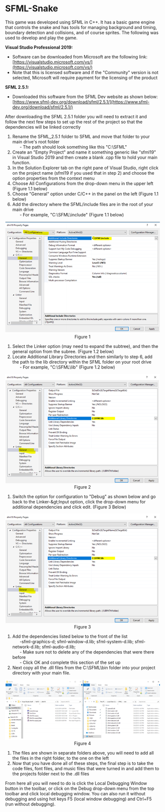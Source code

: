 # SFML-Snake

This game was developed using SFML in C++. It has a basic game engine that controls the snake and has tools for managing background and timing, boundary detection and collisions, and of course sprites. The following was used to develop and play the game.

**Visual Studio Professional 2019:**

- Software can be downloaded from Microsoft are the following link:  [https://visualstudio.microsoft.com/vs/](https://visualstudio.microsoft.com/vs/)
- Note that this is licensed software and if the "Community" version is not selected, Microsoft will require payment for the licensing of the product

**SFML 2.5.1:**

- Downloaded this software from the SFML Dev website as shown below: [https://www.sfml-dev.org/download/sfml/2.5.1/](https://www.sfml-dev.org/download/sfml/2.5.1/)

After downloading the SFML 2.5.1 folder you will need to extract it and follow the next few steps to set up the rest of the project so that the dependencies will be linked correctly

1. Rename the SFML\_2.5.1 folder to SFML and move that folder to your main drive&#39;s root folder
<br>&nbsp;&nbsp;&nbsp;&nbsp;&nbsp;&nbsp;- The path should look something like this &quot;C:\SFML&quot;</br>
2. Create an &quot;Empty Project&quot; and name it something generic like &quot;sfml19&quot; in Visual Studio 2019 and then create a blank .cpp file to hold your main function.
3. In the Solution Explorer tab on the right pane of Visual Studio, right click on the project name (sfml19 if you used that in step 2) and choose the option properties from the context menu
4. Choose All Configurations from the drop-down menu in the upper left (Figure 1.1 below)
5. Choose &quot;General&quot; option under C/C++ in the panel on the left (Figure 1.1 below)
6. Add the directory where the SFML/include files are in the root of your main drive
<br>&nbsp;&nbsp;&nbsp;&nbsp;&nbsp;&nbsp;- For example, &quot;C:\SFML\include&quot; (Figure 1.1 below)</br>

<p align="center">
  <img src=/images/Figure1.png>
    <br>Figure 1</br>
</p>

1. Select the Linker option (may need to expand the subtree), and then the general option from the subree. (Figure 1.2 below)
2. Locate Additional Library Directories and then similarly to step 6, add the path to the lib directory within the SFML folder on your root drive
<br>&nbsp;&nbsp;&nbsp;&nbsp;&nbsp;&nbsp;- For example, &quot;C:\SFML\lib&quot; (Figure 1.2 below)</br>

<p align="center">
  <img src=/images/Figure2.png>
    <br>Figure 2</br>
</p>

1. Switch the option for configuration to &quot;Debug&quot; as shown below and go back to the Linker-\&gt;Input option, click the drop-down menu for additional dependencies and click edit. (Figure 3 Below)

<p align="center">
  <img src=/images/Figure3.png>
    <br>Figure 3</br>
</p>

1. Add the dependencies listed below to the front of the list
<br>&nbsp;&nbsp;&nbsp;&nbsp;&nbsp;&nbsp;-sfml-graphics-d; sfml-window-d.lib; sfml-system-d.lib; sfml-network-d.lib; sfml-audio-d.lib;
<br>&nbsp;&nbsp;&nbsp;&nbsp;&nbsp;&nbsp;- Make sure not to delete any of the dependencies that were there before
<br>&nbsp;&nbsp;&nbsp;&nbsp;&nbsp;&nbsp;- Click OK and complete this section of the set up</br>
2. Next copy all the .dll files from the C:\SFML\bin folder into your project directory with your main file.

<p align="center">
  <img src=/images/Figure4.png>
    <br>Figure 4</br>
</p>

1. The files are shown in separate folders above, you will need to add all the files in the right folder, to the one on the left
2. Now that you have done all of these steps, the final step is to take the code files, font files, and music files that were turned in and add them to the projects folder next to the .dll files

From here all you will need to do is click the Local Debugging Window button in the toolbar, or click on the Debug drop-down menu from the top toolbar and click local debugging window. You can also run it without debugging and using hot keys F5 (local window debugging) and Ctrl+F5 (run without debugging).
